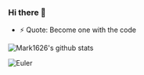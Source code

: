 ### Hi there 👋

- ⚡ Quote: Become one with the code

![Mark1626's github stats](https://github-readme-stats.vercel.app/api?username=mark1626&theme=radical&show_icons=true&hide_border=true "Mark's GitHub stats")

![Euler](https://projecteuler.net/profile/nimalan.png)
